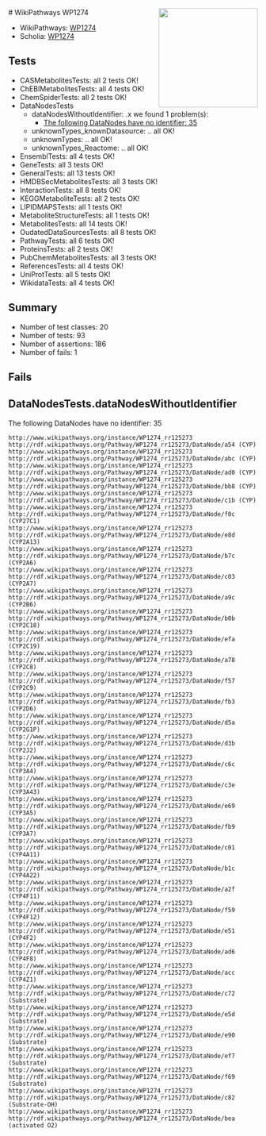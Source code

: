 <img style="float: right; width: 200px" src="https://upload.wikimedia.org/wikipedia/commons/thumb/8/83/Wplogo_with_text_500.png/640px-Wplogo_with_text_500.png" />
# WikiPathways WP1274

* WikiPathways: [WP1274](https://wikipathways.org/pathways/WP1274)
* Scholia: [WP1274](https://scholia.toolforge.org/wikipathways/WP1274)
## Tests
* CASMetabolitesTests: all 2 tests OK!
* ChEBIMetabolitesTests: all 4 tests OK!
* ChemSpiderTests: all 2 tests OK!
* DataNodesTests
    * dataNodesWithoutIdentifier: .x we found 1 problem(s):
        * [The following DataNodes have no identifier: 35](#8792c4d3)
    * unknownTypes_knownDatasource: .. all OK!
    * unknownTypes: .. all OK!
    * unknownTypes_Reactome: .. all OK!
* EnsemblTests: all 4 tests OK!
* GeneTests: all 3 tests OK!
* GeneralTests: all 13 tests OK!
* HMDBSecMetabolitesTests: all 3 tests OK!
* InteractionTests: all 8 tests OK!
* KEGGMetaboliteTests: all 2 tests OK!
* LIPIDMAPSTests: all 1 tests OK!
* MetaboliteStructureTests: all 1 tests OK!
* MetabolitesTests: all 14 tests OK!
* OudatedDataSourcesTests: all 8 tests OK!
* PathwayTests: all 6 tests OK!
* ProteinsTests: all 2 tests OK!
* PubChemMetabolitesTests: all 3 tests OK!
* ReferencesTests: all 4 tests OK!
* UniProtTests: all 5 tests OK!
* WikidataTests: all 4 tests OK!


## Summary

* Number of test classes: 20
* Number of tests: 93
* Number of assertions: 186
* Number of fails: 1

## Fails

<a name="8792c4d3" />

## DataNodesTests.dataNodesWithoutIdentifier

The following DataNodes have no identifier: 35
```
http://www.wikipathways.org/instance/WP1274_rr125273 http://rdf.wikipathways.org/Pathway/WP1274_rr125273/DataNode/a54 (CYP)
http://www.wikipathways.org/instance/WP1274_rr125273 http://rdf.wikipathways.org/Pathway/WP1274_rr125273/DataNode/abc (CYP)
http://www.wikipathways.org/instance/WP1274_rr125273 http://rdf.wikipathways.org/Pathway/WP1274_rr125273/DataNode/ad0 (CYP)
http://www.wikipathways.org/instance/WP1274_rr125273 http://rdf.wikipathways.org/Pathway/WP1274_rr125273/DataNode/bb8 (CYP)
http://www.wikipathways.org/instance/WP1274_rr125273 http://rdf.wikipathways.org/Pathway/WP1274_rr125273/DataNode/c1b (CYP)
http://www.wikipathways.org/instance/WP1274_rr125273 http://rdf.wikipathways.org/Pathway/WP1274_rr125273/DataNode/f0c (CYP27C1)
http://www.wikipathways.org/instance/WP1274_rr125273 http://rdf.wikipathways.org/Pathway/WP1274_rr125273/DataNode/e8d (CYP2A13)
http://www.wikipathways.org/instance/WP1274_rr125273 http://rdf.wikipathways.org/Pathway/WP1274_rr125273/DataNode/b7c (CYP2A6)
http://www.wikipathways.org/instance/WP1274_rr125273 http://rdf.wikipathways.org/Pathway/WP1274_rr125273/DataNode/c03 (CYP2A7)
http://www.wikipathways.org/instance/WP1274_rr125273 http://rdf.wikipathways.org/Pathway/WP1274_rr125273/DataNode/a9c (CYP2B6)
http://www.wikipathways.org/instance/WP1274_rr125273 http://rdf.wikipathways.org/Pathway/WP1274_rr125273/DataNode/b0b (CYP2C18)
http://www.wikipathways.org/instance/WP1274_rr125273 http://rdf.wikipathways.org/Pathway/WP1274_rr125273/DataNode/efa (CYP2C19)
http://www.wikipathways.org/instance/WP1274_rr125273 http://rdf.wikipathways.org/Pathway/WP1274_rr125273/DataNode/a78 (CYP2C8)
http://www.wikipathways.org/instance/WP1274_rr125273 http://rdf.wikipathways.org/Pathway/WP1274_rr125273/DataNode/f57 (CYP2C9)
http://www.wikipathways.org/instance/WP1274_rr125273 http://rdf.wikipathways.org/Pathway/WP1274_rr125273/DataNode/fb3 (CYP2D6)
http://www.wikipathways.org/instance/WP1274_rr125273 http://rdf.wikipathways.org/Pathway/WP1274_rr125273/DataNode/d5a (CYP2G1P)
http://www.wikipathways.org/instance/WP1274_rr125273 http://rdf.wikipathways.org/Pathway/WP1274_rr125273/DataNode/d3b (CYP2J2)
http://www.wikipathways.org/instance/WP1274_rr125273 http://rdf.wikipathways.org/Pathway/WP1274_rr125273/DataNode/c6c (CYP3A4)
http://www.wikipathways.org/instance/WP1274_rr125273 http://rdf.wikipathways.org/Pathway/WP1274_rr125273/DataNode/c3e (CYP3A43)
http://www.wikipathways.org/instance/WP1274_rr125273 http://rdf.wikipathways.org/Pathway/WP1274_rr125273/DataNode/e69 (CYP3A5)
http://www.wikipathways.org/instance/WP1274_rr125273 http://rdf.wikipathways.org/Pathway/WP1274_rr125273/DataNode/fb9 (CYP3A7)
http://www.wikipathways.org/instance/WP1274_rr125273 http://rdf.wikipathways.org/Pathway/WP1274_rr125273/DataNode/c01 (CYP4A11)
http://www.wikipathways.org/instance/WP1274_rr125273 http://rdf.wikipathways.org/Pathway/WP1274_rr125273/DataNode/b1c (CYP4A22)
http://www.wikipathways.org/instance/WP1274_rr125273 http://rdf.wikipathways.org/Pathway/WP1274_rr125273/DataNode/a2f (CYP4F11)
http://www.wikipathways.org/instance/WP1274_rr125273 http://rdf.wikipathways.org/Pathway/WP1274_rr125273/DataNode/f59 (CYP4F12)
http://www.wikipathways.org/instance/WP1274_rr125273 http://rdf.wikipathways.org/Pathway/WP1274_rr125273/DataNode/e51 (CYP4F2)
http://www.wikipathways.org/instance/WP1274_rr125273 http://rdf.wikipathways.org/Pathway/WP1274_rr125273/DataNode/ad6 (CYP4F8)
http://www.wikipathways.org/instance/WP1274_rr125273 http://rdf.wikipathways.org/Pathway/WP1274_rr125273/DataNode/acc (CYP4Z1)
http://www.wikipathways.org/instance/WP1274_rr125273 http://rdf.wikipathways.org/Pathway/WP1274_rr125273/DataNode/c72 (Substrate)
http://www.wikipathways.org/instance/WP1274_rr125273 http://rdf.wikipathways.org/Pathway/WP1274_rr125273/DataNode/e5d (Substrate)
http://www.wikipathways.org/instance/WP1274_rr125273 http://rdf.wikipathways.org/Pathway/WP1274_rr125273/DataNode/e90 (Substrate)
http://www.wikipathways.org/instance/WP1274_rr125273 http://rdf.wikipathways.org/Pathway/WP1274_rr125273/DataNode/ef7 (Substrate)
http://www.wikipathways.org/instance/WP1274_rr125273 http://rdf.wikipathways.org/Pathway/WP1274_rr125273/DataNode/f69 (Substrate)
http://www.wikipathways.org/instance/WP1274_rr125273 http://rdf.wikipathways.org/Pathway/WP1274_rr125273/DataNode/c82 (Substrate-OH)
http://www.wikipathways.org/instance/WP1274_rr125273 http://rdf.wikipathways.org/Pathway/WP1274_rr125273/DataNode/bea (activated O2)
```

